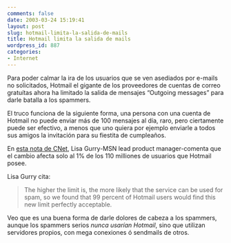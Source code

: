 ```yaml
---
comments: false
date: 2003-03-24 15:19:41
layout: post
slug: hotmail-limita-la-salida-de-mails
title: Hotmail limita la salida de mails
wordpress_id: 887
categories:
- Internet
---
```


Para poder calmar la ira de los usuarios que se ven asediados por e-mails no solicitados, Hotmail el gigante de los proveedores de cuentas de correo gratuítas ahora ha limitado la salida de mensajes “Outgoing messages” para darle batalla a los spammers.





El truco funciona de la siguiente forma, una persona con una cuenta de Hotmail no puede enviar más de 100 mensajes al día, raro, pero ciertamente puede ser efectivo, a menos que uno quiera por ejemplo enviarle a todos sus amigos la invitación para su fiestita de cumpleaños.





En [esta nota de CNet](http://news.com.com/2100-1025-993774.html?tag=nl), Lisa Gurry-MSN lead product manager-comenta que el cambio afecta solo al 1% de los 110 milliones de usuarios que Hotmail posee.





Lisa Gurry cita:





> The higher the limit is, the more likely that the service can be used for spam, so we found that 99 percent of Hotmail users would find this new limit perfectly acceptable.





Veo que es una buena forma de darle dolores de cabeza a los spammers, aunque los spammers serios _nunca usarían Hotmail_, sino que utilizan servidores propios, con mega conexiones ó sendmails de otros.




 
